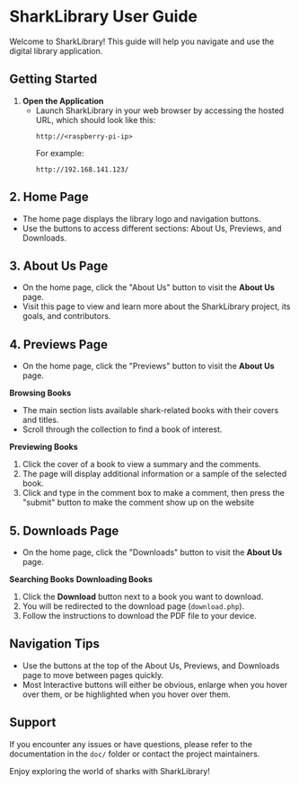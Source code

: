 # SharkLibrary User Guide

Welcome to SharkLibrary! This guide will help you navigate and use the digital library application.

## Getting Started

1. **Open the Application**
   - Launch SharkLibrary in your web browser by accessing the hosted URL, which should look like this:
     ```
     http://<raspberry-pi-ip>
     ```
     For example:
     ```
     http://192.168.141.123/
     ```
     
## 2. Home Page

- The home page displays the library logo and navigation buttons.
- Use the buttons to access different sections: About Us, Previews, and Downloads.

## 3. About Us Page

- On the home page, click the "About Us" button to visit the **About Us** page.
- Visit this page to view and learn more about the SharkLibrary project, its goals, and contributors.

## 4. Previews Page

- On the home page, click the "Previews" button to visit the **About Us** page.
  
**Browsing Books**
- The main section lists available shark-related books with their covers and titles.
- Scroll through the collection to find a book of interest.

**Previewing Books**
1. Click the cover of a book to view a summary and the comments.
2. The page will display additional information or a sample of the selected book.
3. Click and type in the comment box to make a comment, then press the "submit" button to make the comment show up on the website

## 5. Downloads Page
- On the home page, click the "Downloads" button to visit the **About Us** page.

**Searching Books**
**Downloading Books**
1. Click the **Download** button next to a book you want to download.
2. You will be redirected to the download page (`download.php`).
3. Follow the instructions to download the PDF file to your device.

## Navigation Tips

- Use the buttons at the top of the About Us, Previews, and Downloads page to move between pages quickly.
- Most Interactive buttons will either be obvious, enlarge when you hover over them, or be highlighted when you hover over them.

## Support

If you encounter any issues or have questions, please refer to the documentation in the `doc/` folder or contact the project maintainers.

Enjoy exploring the world of sharks with SharkLibrary!

